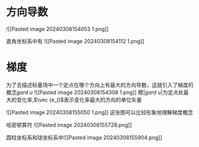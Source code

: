 # 方向导数
![[Pasted image 20240308154053 1.png]]

直角坐标系中有
![[Pasted image 20240308154112 1.png]]

# 梯度
为了去描述标量场中一个定点在哪个方向上有最大的方向导数，这就引入了梯度的概念$gard\ u$
![[Pasted image 20240308154308 1.png]]
模$|gard\ u|$为定点处最大的变化率,$\vec {e_l}$表示变化率最大的方向的单位矢量


![[Pasted image 20240308155050 1.png]]
这张图可以比较形象地理解梯度概念

哈密顿算符
![[Pasted image 20240308155728.png]]

圆柱坐标系和球坐标系中![[Pasted image 20240308155904.png]]